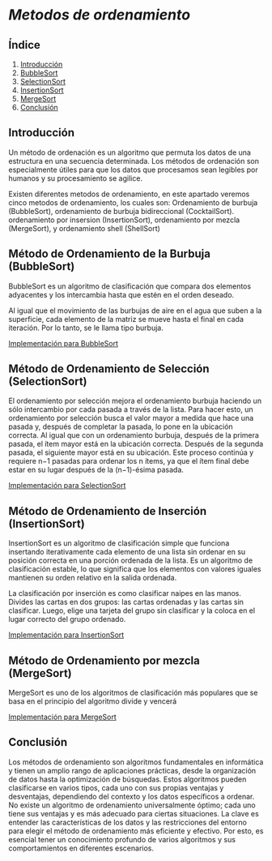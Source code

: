 # _*Metodos de ordenamiento*_

## Índice
1. [Introducción](https://github.com/GonzaPortillo/Estructura-de-Datos-Tema-5/blob/main/README.md#introducción)
2. [BubbleSort](https://github.com/GonzaPortillo/Estructura-de-Datos-Tema-5/blob/main/README.md#método-de-ordenamiento-de-la-burbuja-bubblesort)
3. [SelectionSort](https://github.com/GonzaPortillo/Estructura-de-Datos-Tema-5/tree/main#m%C3%A9todo-de-ordenamiento-de-selecci%C3%B3n-selectionsort)
4. [InsertionSort](https://github.com/GonzaPortillo/Estructura-de-Datos-Tema-5/tree/main#m%C3%A9todo-de-ordenamiento-de-inserci%C3%B3n-insertionsort)
5. [MergeSort](https://github.com/GonzaPortillo/Estructura-de-Datos-Tema-5/edit/main/README.md#método-de-ordenamiento-de-inserción-insertionsort)
6. [Conclusión](https://github.com/GonzaPortillo/Estructura-de-Datos-Tema-5/blob/main/README.md#conclusión)

## Introducción
Un método de ordenación es un algoritmo que permuta los datos de una estructura en una secuencia determinada. Los métodos de ordenación son especialmente útiles para que los datos que procesamos sean legibles por humanos y su procesamiento se agilice.

Existen diferentes metodos de ordenamiento, en este apartado veremos cinco metodos de ordenamiento, los cuales son: Ordenamiento de burbuja (BubbleSort), ordenamiento de burbuja bidireccional (CocktailSort). ordenamiento por insersion (InsertionSort), ordenamiento por mezcla (MergeSort), y ordenamiento shell (ShellSort)

## Método de Ordenamiento de la Burbuja (BubbleSort)
BubbleSort es un algoritmo de clasificación que compara dos elementos adyacentes y los intercambia hasta que estén en el orden deseado.

Al igual que el movimiento de las burbujas de aire en el agua que suben a la superficie, cada elemento de la matriz se mueve hasta el final en cada iteración. Por lo tanto, se le llama tipo burbuja.

[Implementación para BubbleSort](https://github.com/GonzaPortillo/Estructura-de-Datos-Tema-5/blob/main/BubbleSort/BubbleSort.java)

## Método de Ordenamiento de Selección (SelectionSort)
El ordenamiento por selección mejora el ordenamiento burbuja haciendo un sólo intercambio por cada pasada a través de la lista. Para hacer esto, un ordenamiento por selección busca el valor mayor a medida que hace una pasada y, después de completar la pasada, lo pone en la ubicación correcta. Al igual que con un ordenamiento burbuja, después de la primera pasada, el ítem mayor está en la ubicación correcta. Después de la segunda pasada, el siguiente mayor está en su ubicación. Este proceso continúa y requiere n−1 pasadas para ordenar los n ítems, ya que el ítem final debe estar en su lugar después de la (n−1)-ésima pasada.

[Implementación para SelectionSort](https://github.com/GonzaPortillo/Estructura-de-Datos-Tema-5/blob/main/SelectionSort/SelectionSort.java)

## Método de Ordenamiento de Inserción (InsertionSort)
InsertionSort es un algoritmo de clasificación simple que funciona insertando iterativamente cada elemento de una lista sin ordenar en su posición correcta en una porción ordenada de la lista. Es un algoritmo de clasificación estable, lo que significa que los elementos con valores iguales mantienen su orden relativo en la salida ordenada.

La clasificación por inserción es como clasificar naipes en las manos. Divides las cartas en dos grupos: las cartas ordenadas y las cartas sin clasificar. Luego, elige una tarjeta del grupo sin clasificar y la coloca en el lugar correcto del grupo ordenado.

[Implementación para InsertionSort](https://github.com/GonzaPortillo/Estructura-de-Datos-Tema-5/blob/main/InsertionSort/InsertionSort.java)

## Método de Ordenamiento por mezcla (MergeSort)
MergeSort es uno de los algoritmos de clasificación más populares que se basa en el principio del algoritmo divide y vencerá

[Implementación para MergeSort](https://github.com/GonzaPortillo/Estructura-de-Datos-Tema-5/blob/main/MergeSort/MergeSort.java)

## Conclusión
Los métodos de ordenamiento son algoritmos fundamentales en informática y tienen un amplio rango de aplicaciones prácticas, desde la organización de datos hasta la optimización de búsquedas. Estos algoritmos pueden clasificarse en varios tipos, cada uno con sus propias ventajas y desventajas, dependiendo del contexto y los datos específicos a ordenar. No existe un algoritmo de ordenamiento universalmente óptimo; cada uno tiene sus ventajas y es más adecuado para ciertas situaciones. La clave es entender las características de los datos y las restricciones del entorno para elegir el método de ordenamiento más eficiente y efectivo. Por esto, es esencial tener un conocimiento profundo de varios algoritmos y sus comportamientos en diferentes escenarios.
